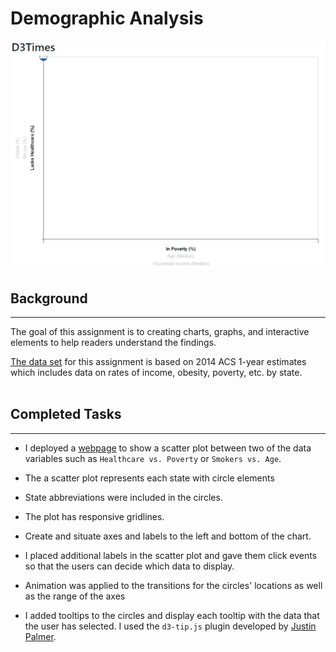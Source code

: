 # Demographic Analysis 

![](Images/D3.gif)

## Background
- - -
The goal of this assignment is to creating charts, graphs, and interactive elements to help readers understand the findings.

[The data set](assets/data/data.csv) for this assignment is based on 2014 ACS 1-year estimates which includes data on rates of income, obesity, poverty, etc. by state.
<br>
<br>
## Completed Tasks 
- - -

* I deployed a [webpage](https://realdreammaker.github.io/Demographic-Analysis/) to show a scatter plot between two of the data variables such as `Healthcare vs. Poverty` or `Smokers vs. Age`.

* The a scatter plot represents each state with circle elements      
    
* State abbreviations were included in the circles.

* The plot has responsive gridlines.  

* Create and situate axes and labels to the left and bottom of the chart.

* I placed additional labels in the scatter plot and gave them click events so that the users can decide which data to display. 

* Animation was applied to the transitions for the circles' locations as well as the range of the axes

* I added tooltips to the circles and display each tooltip with the data that the user has selected. I used the `d3-tip.js` plugin developed by [Justin Palmer](https://github.com/Caged).





